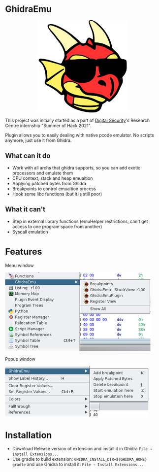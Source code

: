 # GhidraEmu

<p align="center"><img src="./images/logo.png" width="300" height="300">

This project was initially started as a part of [Digital Security](https://github.com/DSecurity)'s Research Centre internship "Summer of Hack 2021".

Plugin allows you to easily dealing with native pcode emulator. No scripts anymore, just use it from Ghidra. 

## What can it do
  * Work with all archs that ghidra supports, so you can add exotic processors and emulate them
  * CPU context, stack and heap emualtion
  * Applying patched bytes from Ghidra
  * Breakpoints to control emualtion process
  * Hook some libc functions (but it is still poor)

 ## What it can't
  * Step in external library functions (emuHelper restrictions, can't get access to one program space from another)
  * Syscall emulation
  
# Features
  
  Menu window
  
  ![GhidraEmu menu](./images/menu.png)
  
  Popup window
  
  ![GhidraEmu popup](./images/popup.png)
  
  
# Installation
  
- Download Release version of extension and install it in Ghidra `File → Install Extensions...` 
- Use gradle to build extension: `GHIDRA_INSTALL_DIR=${GHIDRA_HOME} gradle` and use Ghidra to install it: `File → Install Extensions...` 









